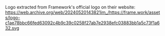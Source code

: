 Logo extracted from Framework's official logo on their website: https://web.archive.org/web/20240520143821im_/https://frame.work/assets/logo-c1ae78bbc66fed63092c4b9c39c0258f27ab7e2938efc03883bb1a5c73f1a632.svg
